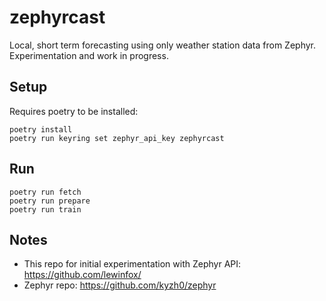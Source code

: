 # zephyrcast
Local, short term forecasting using only weather station data from Zephyr. Experimentation and work in progress.

## Setup
Requires poetry to be installed:
```
poetry install
poetry run keyring set zephyr_api_key zephyrcast
```

## Run
```
poetry run fetch
poetry run prepare
poetry run train
```

## Notes
- This repo for initial experimentation with Zephyr API: https://github.com/lewinfox/
- Zephyr repo: https://github.com/kyzh0/zephyr